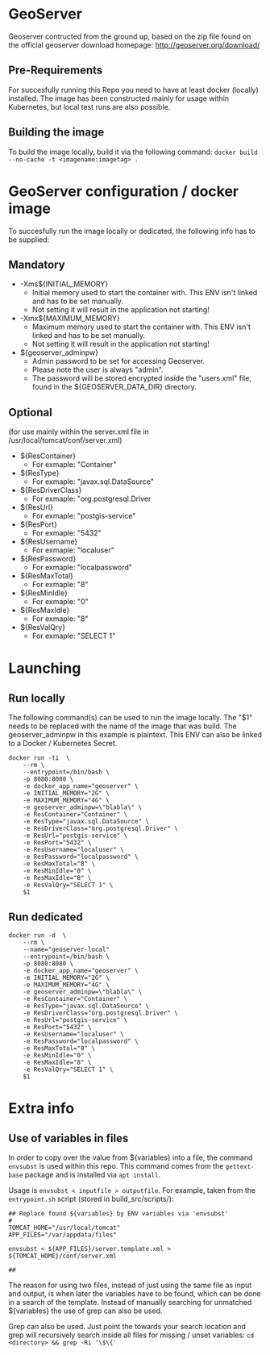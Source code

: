 # GeoServer

Geoserver contructed from the ground up, based on the zip file found on the official geoserver download homepage:
http://geoserver.org/download/

## Pre-Requirements

For succesfully running this Repo you need to have at least docker (locally) installed. The image has been constructed mainly for usage within Kubernetes, but
local test runs are also possible.

## Building the image
To build the image locally, build it via the following command: `docker build --no-cache -t <imagename:imagetag> .`

# GeoServer configuration / docker image

To succesfully run the image locally or dedicated, the following info has to be supplied:

## Mandatory
- -Xms${INITIAL_MEMORY}
  - Initial memory used to start the container with. This ENV isn't linked and has to be set manually.
  - Not setting it will result in the application not starting!
- -Xmx${MAXIMUM_MEMORY}
  - Maximum memory used to start the container with. This ENV isn't linked and has to be set manually. 
  - Not setting it will result in the application not starting!
- ${geoserver_adminpw}
  - Admin password to be set for accessing Geoserver. 
  - Please note the user is always "admin". 
  - The password will be stored encrypted inside the "users.xml" file, found in the ${GEOSERVER_DATA_DIR} directory.

## Optional 
(for use mainly within the server.xml file in /usr/local/tomcat/conf/server.xml)
- ${ResContainer}
  - For exmaple: "Container"
- ${ResType}
  - For exmaple: "javax.sql.DataSource"
- ${ResDriverClass}
  - For exmaple: "org.postgresql.Driver
- ${ResUrl}
  - For exmaple: "postgis-service"
- ${ResPort}
  - For exmaple: "5432"
- ${ResUsername}
  - For exmaple: "localuser"
- ${ResPassword}
  - For exmaple: "localpassword"
- ${ResMaxTotal}
  - For exmaple: "8"
- ${ResMinIdle}
  - For exmaple: "0"
- ${ResMaxIdle}
  - For exmaple: "8"
- ${ResValQry}
  - For exmaple: "SELECT 1"

# Launching

## Run locally
The following command(s) can be used to run the image locally. The "$1" needs to be replaced with the name of the image that was build.
The geoserver_adminpw in this example is plaintext. This ENV can also be linked to a Docker / Kubernetes Secret.
```
docker run -ti  \
    --rm \
    --entrypoint=/bin/bash \
    -p 8080:8080 \
    -e docker_app_name="geoserver" \
    -e INITIAL_MEMORY="2G" \
    -e MAXIMUM_MEMORY="4G" \
    -e geoserver_adminpw=\"blabla\" \
    -e ResContainer="Container" \
    -e ResType="javax.sql.DataSource" \
    -e ResDriverClass="org.postgresql.Driver" \
    -e ResUrl="postgis-service" \
    -e ResPort="5432" \
    -e ResUsername="localuser" \
    -e ResPassword="localpassword" \
    -e ResMaxTotal="8" \
    -e ResMinIdle="0" \
    -e ResMaxIdle="8" \
    -e ResValQry="SELECT 1" \
    $1
```

## Run dedicated

```
docker run -d  \
    --rm \
    --name="geoserver-local"
    --entrypoint=/bin/bash \
    -p 8080:8080 \
    -e docker_app_name="geoserver" \
    -e INITIAL_MEMORY="2G" \
    -e MAXIMUM_MEMORY="4G" \
    -e geoserver_adminpw=\"blabla\" \
    -e ResContainer="Container" \
    -e ResType="javax.sql.DataSource" \
    -e ResDriverClass="org.postgresql.Driver" \
    -e ResUrl="postgis-service" \
    -e ResPort="5432" \
    -e ResUsername="localuser" \
    -e ResPassword="localpassword" \
    -e ResMaxTotal="8" \
    -e ResMinIdle="0" \
    -e ResMaxIdle="8" \
    -e ResValQry="SELECT 1" \
    $1
```

# Extra info

## Use of variables in files
In order to copy over the value from ${variables} into a file, the command `envsubst` is used within this repo. 
This command comes from the `gettext-base` package and is installed via `apt install`.

Usage is `envsubst < inputfile > outputfile`.
For example, taken from the `entrypoint.sh` script (stored in build_src/scripts/):

```
## Replace found ${variables} by ENV variables via 'envsubst'
# 
TOMCAT_HOME="/usr/local/tomcat"
APP_FILES="/var/appdata/files"

envsubst < ${APP_FILES}/server.template.xml > ${TOMCAT_HOME}/conf/server.xml

##
```
The reason for using two files, instead of just using the same file as input and output, is when later the variables have to be found, which can be done in a search of the template.
Instead of manually searching for unmatched ${variables} the use of grep can also be used. 

Grep can also be used. Just point the <directory> towards your search location and grep will recursively search inside all files for missing / unset variables: `cd <directory> && grep -Ri '\$\{'`